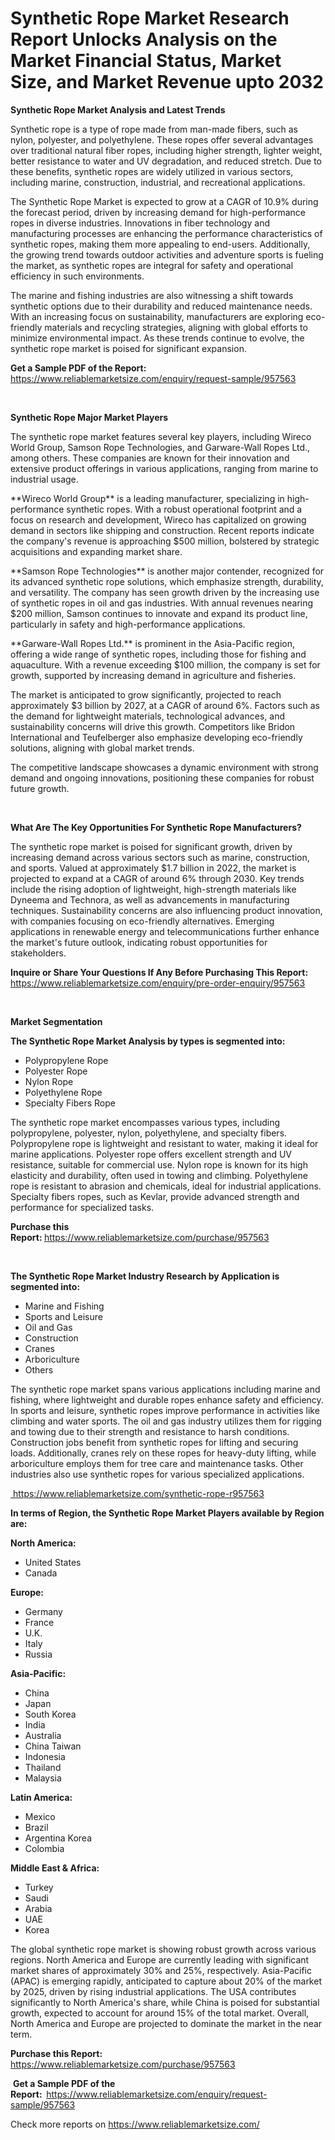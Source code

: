 <p><h1>Synthetic Rope Market Research Report Unlocks Analysis on the Market Financial Status, Market Size, and Market Revenue upto 2032</h1></p><p><strong>Synthetic Rope Market Analysis and Latest Trends</strong></p>
<p><p>Synthetic rope is a type of rope made from man-made fibers, such as nylon, polyester, and polyethylene. These ropes offer several advantages over traditional natural fiber ropes, including higher strength, lighter weight, better resistance to water and UV degradation, and reduced stretch. Due to these benefits, synthetic ropes are widely utilized in various sectors, including marine, construction, industrial, and recreational applications.</p><p>The Synthetic Rope Market is expected to grow at a CAGR of 10.9% during the forecast period, driven by increasing demand for high-performance ropes in diverse industries. Innovations in fiber technology and manufacturing processes are enhancing the performance characteristics of synthetic ropes, making them more appealing to end-users. Additionally, the growing trend towards outdoor activities and adventure sports is fueling the market, as synthetic ropes are integral for safety and operational efficiency in such environments. </p><p>The marine and fishing industries are also witnessing a shift towards synthetic options due to their durability and reduced maintenance needs. With an increasing focus on sustainability, manufacturers are exploring eco-friendly materials and recycling strategies, aligning with global efforts to minimize environmental impact. As these trends continue to evolve, the synthetic rope market is poised for significant expansion.</p></p>
<p><strong>Get a Sample PDF of the Report:&nbsp;</strong> <a href="https://www.reliablemarketsize.com/enquiry/request-sample/957563?utm_campaign=2274&utm_medium=2&utm_source=Github&utm_content=ia&utm_term=30012025&utm_id=synthetic-rope">https://www.reliablemarketsize.com/enquiry/request-sample/957563</a></p>
<p>&nbsp;</p>
<p><strong>Synthetic Rope Major Market Players</strong></p>
<p><p>The synthetic rope market features several key players, including Wireco World Group, Samson Rope Technologies, and Garware-Wall Ropes Ltd., among others. These companies are known for their innovation and extensive product offerings in various applications, ranging from marine to industrial usage.</p><p>**Wireco World Group** is a leading manufacturer, specializing in high-performance synthetic ropes. With a robust operational footprint and a focus on research and development, Wireco has capitalized on growing demand in sectors like shipping and construction. Recent reports indicate the company's revenue is approaching $500 million, bolstered by strategic acquisitions and expanding market share.</p><p>**Samson Rope Technologies** is another major contender, recognized for its advanced synthetic rope solutions, which emphasize strength, durability, and versatility. The company has seen growth driven by the increasing use of synthetic ropes in oil and gas industries. With annual revenues nearing $200 million, Samson continues to innovate and expand its product line, particularly in safety and high-performance applications.</p><p>**Garware-Wall Ropes Ltd.** is prominent in the Asia-Pacific region, offering a wide range of synthetic ropes, including those for fishing and aquaculture. With a revenue exceeding $100 million, the company is set for growth, supported by increasing demand in agriculture and fisheries.</p><p>The market is anticipated to grow significantly, projected to reach approximately $3 billion by 2027, at a CAGR of around 6%. Factors such as the demand for lightweight materials, technological advances, and sustainability concerns will drive this growth. Competitors like Bridon International and Teufelberger also emphasize developing eco-friendly solutions, aligning with global market trends.</p><p>The competitive landscape showcases a dynamic environment with strong demand and ongoing innovations, positioning these companies for robust future growth.</p></p>
<p>&nbsp;</p>
<p><strong>What Are The Key Opportunities For Synthetic Rope Manufacturers?</strong></p>
<p><p>The synthetic rope market is poised for significant growth, driven by increasing demand across various sectors such as marine, construction, and sports. Valued at approximately $1.7 billion in 2022, the market is projected to expand at a CAGR of around 6% through 2030. Key trends include the rising adoption of lightweight, high-strength materials like Dyneema and Technora, as well as advancements in manufacturing techniques. Sustainability concerns are also influencing product innovation, with companies focusing on eco-friendly alternatives. Emerging applications in renewable energy and telecommunications further enhance the market's future outlook, indicating robust opportunities for stakeholders.</p></p>
<p><strong>Inquire or Share Your Questions If Any Before Purchasing This Report:</strong> <a href="https://www.reliablemarketsize.com/enquiry/pre-order-enquiry/957563?utm_campaign=2274&utm_medium=2&utm_source=Github&utm_content=ia&utm_term=30012025&utm_id=synthetic-rope">https://www.reliablemarketsize.com/enquiry/pre-order-enquiry/957563</a></p>
<p>&nbsp;</p>
<p><strong>Market Segmentation</strong></p>
<p><strong>The Synthetic Rope Market Analysis by types is segmented into:</strong></p>
<p><ul><li>Polypropylene Rope</li><li>Polyester Rope</li><li>Nylon Rope</li><li>Polyethylene Rope</li><li>Specialty Fibers Rope</li></ul></p>
<p><p>The synthetic rope market encompasses various types, including polypropylene, polyester, nylon, polyethylene, and specialty fibers. Polypropylene rope is lightweight and resistant to water, making it ideal for marine applications. Polyester rope offers excellent strength and UV resistance, suitable for commercial use. Nylon rope is known for its high elasticity and durability, often used in towing and climbing. Polyethylene rope is resistant to abrasion and chemicals, ideal for industrial applications. Specialty fibers ropes, such as Kevlar, provide advanced strength and performance for specialized tasks.</p></p>
<p><strong>Purchase this Report:&nbsp;</strong><a href="https://www.reliablemarketsize.com/purchase/957563?utm_campaign=2274&utm_medium=2&utm_source=Github&utm_content=ia&utm_term=30012025&utm_id=synthetic-rope">https://www.reliablemarketsize.com/purchase/957563</a></p>
<p>&nbsp;</p>
<p><strong>The Synthetic Rope Market Industry Research by Application is segmented into:</strong></p>
<p><ul><li>Marine and Fishing</li><li>Sports and Leisure</li><li>Oil and Gas</li><li>Construction</li><li>Cranes</li><li>Arboriculture</li><li>Others</li></ul></p>
<p><p>The synthetic rope market spans various applications including marine and fishing, where lightweight and durable ropes enhance safety and efficiency. In sports and leisure, synthetic ropes improve performance in activities like climbing and water sports. The oil and gas industry utilizes them for rigging and towing due to their strength and resistance to harsh conditions. Construction jobs benefit from synthetic ropes for lifting and securing loads. Additionally, cranes rely on these ropes for heavy-duty lifting, while arboriculture employs them for tree care and maintenance tasks. Other industries also use synthetic ropes for various specialized applications.</p></p>
<p><a href="https://www.reliablemarketsize.com/synthetic-rope-r957563?utm_campaign=2274&utm_medium=2&utm_source=Github&utm_content=ia&utm_term=30012025&utm_id=synthetic-rope">&nbsp;https://www.reliablemarketsize.com/synthetic-rope-r957563</a></p>
<p><strong>In terms of Region, the Synthetic Rope Market Players available by Region are:</strong></p>
<p>
    <p> <strong> North America: </strong>
        <ul>
            <li>United States</li>
            <li>Canada</li>
        </ul>
        </p> 
    <p> <strong> Europe: </strong>
        <ul>
            <li>Germany</li>
            <li>France</li>
            <li>U.K.</li>
            <li>Italy</li>
            <li>Russia</li>
        </ul>
        </p> 
    <p> <strong> Asia-Pacific: </strong>
        <ul>
            <li>China</li>
            <li>Japan</li>
            <li>South Korea</li>
            <li>India</li>
            <li>Australia</li>
            <li>China Taiwan</li>
            <li>Indonesia</li>
            <li>Thailand</li>
            <li>Malaysia</li>
        </ul>
        </p> 
    <p> <strong> Latin America: </strong>
        <ul>
            <li>Mexico</li>
            <li>Brazil</li>
            <li>Argentina Korea</li>
            <li>Colombia</li>
        </ul>
        </p> 
    <p> <strong> Middle East & Africa: </strong>
        <ul>
            <li>Turkey</li>
            <li>Saudi</li>
            <li>Arabia</li>
            <li>UAE</li>
            <li>Korea</li>
        </ul>
    </p>
    </p>
<p><p>The global synthetic rope market is showing robust growth across various regions. North America and Europe are currently leading with significant market shares of approximately 30% and 25%, respectively. Asia-Pacific (APAC) is emerging rapidly, anticipated to capture about 20% of the market by 2025, driven by rising industrial applications. The USA contributes significantly to North America's share, while China is poised for substantial growth, expected to account for around 15% of the total market. Overall, North America and Europe are projected to dominate the market in the near term.</p></p>
<p><strong>Purchase this Report: </strong><a href="https://www.reliablemarketsize.com/purchase/957563?utm_campaign=2274&utm_medium=2&utm_source=Github&utm_content=ia&utm_term=30012025&utm_id=synthetic-rope">https://www.reliablemarketsize.com/purchase/957563</a></p>
<p>&nbsp;<strong>Get a Sample PDF of the Report:&nbsp;&nbsp;</strong><a href="https://www.reliablemarketsize.com/enquiry/request-sample/957563?utm_campaign=2274&utm_medium=2&utm_source=Github&utm_content=ia&utm_term=30012025&utm_id=synthetic-rope">https://www.reliablemarketsize.com/enquiry/request-sample/957563</a></p>
<p><strong></strong></p>
<p>Check more reports on <a href="https://www.reliablemarketsize.com/?utm_campaign=2274&utm_medium=2&utm_source=Github&utm_content=ia&utm_term=30012025&utm_id=synthetic-rope">https://www.reliablemarketsize.com/</a></p>
